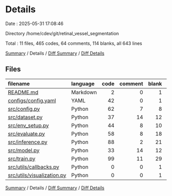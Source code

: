 # Details

Date : 2025-05-31 17:08:46

Directory /home/cdev/git/retinal_vessel_segmentation

Total : 11 files,  465 codes, 64 comments, 114 blanks, all 643 lines

[Summary](results.md) / Details / [Diff Summary](diff.md) / [Diff Details](diff-details.md)

## Files
| filename | language | code | comment | blank | total |
| :--- | :--- | ---: | ---: | ---: | ---: |
| [README.md](/README.md) | Markdown | 2 | 0 | 1 | 3 |
| [configs/config.yaml](/configs/config.yaml) | YAML | 42 | 0 | 1 | 43 |
| [src/config.py](/src/config.py) | Python | 62 | 7 | 8 | 77 |
| [src/dataset.py](/src/dataset.py) | Python | 37 | 14 | 12 | 63 |
| [src/env\_setup.py](/src/env_setup.py) | Python | 44 | 8 | 10 | 62 |
| [src/evaluate.py](/src/evaluate.py) | Python | 58 | 8 | 18 | 84 |
| [src/inference.py](/src/inference.py) | Python | 88 | 2 | 21 | 111 |
| [src/model.py](/src/model.py) | Python | 33 | 14 | 12 | 59 |
| [src/train.py](/src/train.py) | Python | 99 | 11 | 29 | 139 |
| [src/utils/callbacks.py](/src/utils/callbacks.py) | Python | 0 | 0 | 1 | 1 |
| [src/utils/visualization.py](/src/utils/visualization.py) | Python | 0 | 0 | 1 | 1 |

[Summary](results.md) / Details / [Diff Summary](diff.md) / [Diff Details](diff-details.md)